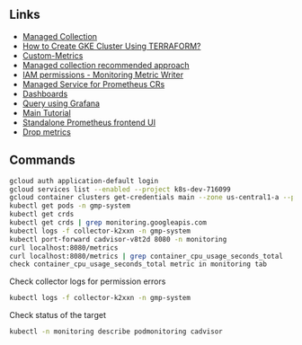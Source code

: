 ## Links

- [Managed Collection](https://cloud.google.com/stackdriver/docs/managed-prometheus/setup-managed)
- [How to Create GKE Cluster Using TERRAFORM?](https://github.com/antonputra/tutorials/tree/main/lessons/108)
- [Custom-Metrics](https://github.com/antonputra/tutorials/tree/d51910561a1ec1d5a377a41167edb89fc28faa83/lessons/181/1-hpa/custom-metrics)
- [Managed collection recommended approach](https://cloud.google.com/stackdriver/docs/managed-prometheus#gmp-data-collection)
- [IAM permissions - Monitoring Metric Writer](https://cloud.google.com/monitoring/access-control#mon_roles_desc)
- [Managed Service for Prometheus CRs](https://github.com/GoogleCloudPlatform/prometheus-engine/blob/v0.10.0/doc/api.md)
- [Dashboards](https://github.com/antonputra/tutorials/tree/main/lessons/135)
- [Query using Grafana]()
- [Main Tutorial](https://github.com/antonputra/tutorials/tree/d51910561a1ec1d5a377a41167edb89fc28faa83/lessons/132)
- [Standalone Prometheus frontend UI](https://cloud.google.com/stackdriver/docs/managed-prometheus/query-api-ui)
- [Drop metrics](https://www.robustperception.io/dropping-metrics-at-scrape-time-with-prometheus/)

## Commands

```bash
gcloud auth application-default login
gcloud services list --enabled --project k8s-dev-716099
gcloud container clusters get-credentials main --zone us-central1-a --project k8s-dev-716099
kubectl get pods -n gmp-system
kubectl get crds
kubectl get crds | grep monitoring.googleapis.com
kubectl logs -f collector-k2xxn -n gmp-system
kubectl port-forward cadvisor-v8t2d 8080 -n monitoring
curl localhost:8080/metrics
curl localhost:8080/metrics | grep container_cpu_usage_seconds_total
check container_cpu_usage_seconds_total metric in monitoring tab
```

Check collector logs for permission errors

```bash
kubectl logs -f collector-k2xxn -n gmp-system
```

Check status of the target

```bash
kubectl -n monitoring describe podmonitoring cadvisor
```
